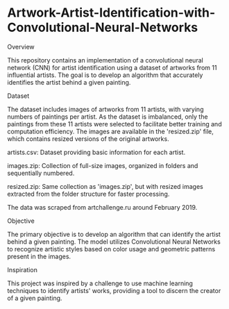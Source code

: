 # Artwork-Artist-Identification-with-Convolutional-Neural-Networks

Overview

This repository contains an implementation of a convolutional neural network (CNN) for artist identification using a dataset of artworks from 11 influential artists. The goal is to develop an algorithm that accurately identifies the artist behind a given painting.

Dataset

The dataset includes images of artworks from 11 artists, with varying numbers of paintings per artist. As the dataset is imbalanced, only the paintings from these 11 artists were selected to facilitate better training and computation efficiency. The images are available in the 'resized.zip' file, which contains resized versions of the original artworks.

artists.csv: Dataset providing basic information for each artist.

images.zip: Collection of full-size images, organized in folders and sequentially numbered.

resized.zip: Same collection as 'images.zip', but with resized images extracted from the folder structure for faster processing.

The data was scraped from artchallenge.ru around February 2019.

Objective

The primary objective is to develop an algorithm that can identify the artist behind a given painting. The model utilizes Convolutional Neural Networks to recognize artistic styles based on color usage and geometric patterns present in the images.

Inspiration

This project was inspired by a challenge to use machine learning techniques to identify artists' works, providing a tool to discern the creator of a given painting.
